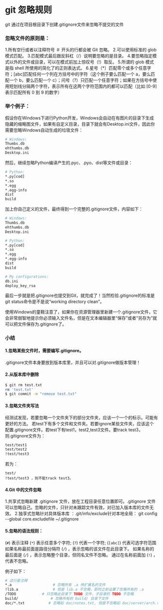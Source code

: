 # git 忽略规则

git 通过在项目根目录下创建.gitignore文件来忽略不提交的文件

### 忽略文件的原则是：

1.所有空行或者以注释符号 ＃ 开头的行都会被 Git 忽略。
2.可以使用标准的 glob 模式匹配。
3.匹配模式最后跟反斜杠（/）说明要忽略的是目录。
4.要忽略指定模式以外的文件或目录，可以在模式前加上惊叹号（!）取反。
5.所谓的 glob 模式是指 shell 所使用的简化了的正则表达式。
6.星号（*）匹配零个或多个任意字符；[abc]匹配任何一个列在方括号中的字符（这个例子要么匹配一个 a，要么匹配一个 b，要么匹配一个 c）；问号（?）只匹配一个任意字符；如果在方括号中使用短划线分隔两个字符，表示所有在这两个字符范围内的都可以匹配（比如 [0-9] 表示匹配所有 0 到 9 的数字）

### 举个例子：

假设你在Windows下进行Python开发，Windows会自动在有图片的目录下生成隐藏的缩略图文件，如果有自定义目录，目录下就会有Desktop.ini文件，因此你需要忽略Windows自动生成的垃圾文件：

```bash
# Windows:
Thumbs.db
ehthumbs.db
Desktop.ini
```

然后，继续忽略Python编译产生的.pyc、.pyo、dist等文件或目录：

```bash
# Python:
*.py[cod]
*.so
*.egg
*.egg-info
dist
build
```

加上你自己定义的文件，最终得到一个完整的.gitignore文件，内容如下：

```bash
# Windows:
Thumbs.db
ehthumbs.db
Desktop.ini

# Python:
*.py[cod]
*.so
*.egg
*.egg-info
dist
build

# My configurations:
db.ini
deploy_key_rsa
```

最后一步就是把.gitignore也提交到Git，就完成了！当然检验.gitignore的标准是git status命令是不是说“working directory clean”。

使用Windows的童鞋注意了，如果你在资源管理器里新建一个.gitignore文件，它会非常弱智地提示你必须输入文件名，但是在文本编辑器里“保存”或者“另存为”就可以把文件保存为.gitignore了。

### 小结

#### 1.忽略某些文件时，需要编写.gitignore。
.gitignore文件本身要放到版本库里，并且可以对.gitignore做版本管理！

#### 2.从版本库中删除

```bash
$ git rm test.txt
rm 'test.txt'
$ git commit -m "remove test.txt"
```

#### 3.忽略文件夹写法

经测试发现，若要忽略一个文件夹下的部分文件夹，应该一个一个的标示。可能有更好的方法。
若test下有多个文件和文件夹。若要ignore某些文件夹，应该这个配置.gitignore文件。若test下有test1，test2,test3文件。要track test3，则.gitignore文件为：

```bash
test/test1
test/test2
!test/test3
```

若为：

```
test/
!test/test3 ，则不能track test3。
```

#### 4.Git 中的文件忽略

1.共享式忽略新建 .gitignore 文件，放在工程目录任意位置即可。.gitignore 文件可以忽略自己。忽略的文件，只针对未跟踪文件有效，对已加入版本库的文件无效。
2.独享式忽略针对具体版本库 ：.git/info/exclude针对本地全局：  git config --global core.excludefile ~/.gitignore

#### 5.忽略的语法规则：
(`#`) 表示注释
(`*`) 表示任意多个字符; 
(`?`) 代表一个字符;
(`[abc]`) 代表可选字符范围
如果名称最前面是路径分隔符 (`/`) ，表示忽略的该文件在此目录下。
如果名称的最后面是 (`/`) ，表示忽略整个目录，但同名文件不忽略。
通过在名称前面加 (`!`) ，代表不忽略。

例子如下：

```bash
# 这行是注释
*.a                   # 忽略所有 .a 伟扩展名的文件
!lib.a                # 但是 lib.a 不忽略，即时之前设置了忽略所有的 .a
/TODO            # 只忽略此目录下 TODO 文件，子目录的 TODO 不忽略 
build/               # 忽略所有的 build/ 目录下文件
doc/*.txt           # 忽略如 doc/notes.txt, 但是不忽略如 doc/server/arch.txt
```

